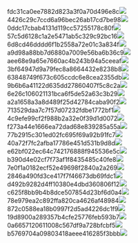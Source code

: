 fdc31ca0ee7882d823a3f0a70d496e8c<img  src="https://img.alicdn.com/bao/uploaded/i3/2639837995/TB2me9npIj_B1NjSZFHXXaDWpXa_!!2639837995.jpg_160x160.jpg">
4426c29c7ccd6a96bec26ab17cd7be98<img  src="https://img.alicdn.com/bao/uploaded/i4/2639837995/O1CN0128vl03pVszyGMqJ_!!2639837995.jpg_160x160.jpg">
0ddc17cbab4131d119cc57255178c80f<img  src="https://img.alicdn.com/bao/uploaded/i1/2639837995/O1CN0128vl0KHRyAexEmp_!!2639837995.jpg_160x160.jpg">
57c5d6128c1a2e5471ab5c329c92bc16<img  src="https://img.alicdn.com/bao/uploaded/i3/2639837995/O1CN0128vl0EHQKbxN3lK_!!2639837995.jpg_160x160.jpg">
6d8cd46dddd6f1b2558a72e01c3a834f<img  src="https://img.alicdn.com/bao/uploaded/i2/2639837995/O1CN0128vl0Ih2dy6u3Fm_!!2639837995.jpg_160x160.jpg">
a9d98a88bb7d6880a7009e56ba6b36c9<img  src="https://img.alicdn.com/bao/uploaded/i2/2639837995/TB2mEA3prZnBKNjSZFGXXbt3FXa_!!2639837995.jpg_160x160.jpg">
aee68e9a65e7660ac4b243b94a5ceeaf<img  src="https://img.alicdn.com/bao/uploaded/i3/2639837995/TB2Z4ECncj_B1NjSZFHXXaDWpXa_!!2639837995.jpg_160x160.jpg">
3bf64947d9a79fec8a8664432e8238b8<img  src="https://img.alicdn.com/bao/uploaded/i4/2639837995/O1CN0128vl0crlIuBjuDl_!!2639837995.jpg_160x160.jpg">
63848749f673c605ccdc6e8cea2355db<img  src="https://img.alicdn.com/bao/uploaded/i1/2639837995/O1CN0128vl0Y8l0ANbkeI_!!2639837995.jpg_160x160.jpg">
9b6b6a41122d635dd27860407f5c8c2a<img  src="https://img.alicdn.com/bao/uploaded/i4/2639837995/O1CN0128vl0WN9kjPa3ZD_!!2639837995.jpg_160x160.jpg">
6e26c106021131bca6f5de52a63c3b29<img  src="https://img.alicdn.com/bao/uploaded/i3/2639837995/O1CN0128vl01xAQZlViQ5_!!2639837995.jpg_160x160.jpg">
a2a1658a3a8d489f25d42784caba90f2<img  src="https://img.alicdn.com/bao/uploaded/i4/2639837995/O1CN0128vl0FocLMl3t6j_!!2639837995.jpg_160x160.jpg">
713529daa7c7f57d07232fdbe1772bf1<img  src="https://img.alicdn.com/imgextra/i2/2639837995/O1CN0128vl0jSuTzAIMb9_!!2639837995.jpg">
4c9efe99cf2f988b2a32e0f39d1d0072<img  src="https://img.alicdn.com/imgextra/i4/2639837995/O1CN0128vl0ib38E2Jc2g_!!2639837995.jpg">
f273a44e1666ea72dad68e839285a55a<img  src="https://img.alicdn.com/imgextra/i4/2639837995/O1CN0128vl0k3xxqhC7N0_!!2639837995.jpg">
77b2915c301ed02fc695f69a92b91fc7<img  src="https://img.alicdn.com/imgextra/i4/2639837995/O1CN0128vl0iMqzqeb1mb_!!2639837995.jpg">
40a72f7fc2afba17786e451d531b9d8d<img  src="https://img.alicdn.com/imgextra/i4/2639837995/O1CN0128vl0kG1NHAEeA8_!!2639837995.jpg">
e62bf022ec64c742176888f945536e5c<img  src="https://img.alicdn.com/imgextra/i3/2639837995/O1CN0128vl0k3xE7b2kVZ_!!2639837995.jpg">
b390d4e02cf7f73af1f8435485c40fe8<img  src="https://img.alicdn.com/imgextra/i2/2639837995/O1CN0128vl0kFzpjEMWuv_!!2639837995.jpg">
7e0f1a0182ecf52e49698f2840a2a269<img  src="https://img.alicdn.com/imgextra/i3/2639837995/O1CN0128vl0itIIO2xXLf_!!2639837995.jpg">
2846a490fd3ce417f7f46673db69fdc1<img  src="https://img.alicdn.com/imgextra/i4/2639837995/O1CN0128vl0gmuT9Sb2xv_!!2639837995.jpg">
d492b9282d4ff10380e4dbd360806f12<img  src="https://img.alicdn.com/imgextra/i4/2639837995/O1CN0128vl0jSswN8x9rr_!!2639837995.jpg">
c625f8bb9b4b8dce507854d23bf6d0a4<img  src="https://img.alicdn.com/imgextra/i1/2639837995/O1CN0128vl0itIhJ9MqkR_!!2639837995.jpg">
78e979ea2c892ffa820ca4626af48984<img  src="https://img.alicdn.com/imgextra/i3/2639837995/O1CN0128vl0gmuGh5lk3w_!!2639837995.jpg">
872c0588ea18b0997f2d5ad4226dc1f9<img  src="https://img.alicdn.com/imgextra/i4/2639837995/O1CN0128vl0ivnsqxTiCD_!!2639837995.jpg">
19d8900a289357b4cfe25776feb593b7<img  src="https://img.alicdn.com/imgextra/i4/2639837995/O1CN0128vl0kG1i3359vI_!!2639837995.jpg">
0a6657120611008c567df9a728bfcbf5<img  src="https://img.alicdn.com/imgextra/i1/2639837995/O1CN0128vl0jDYuWKZitt_!!2639837995.jpg">
b5769704a09803418aeee416285f3bbb<img  src="https://img.alicdn.com/imgextra/i3/2639837995/O1CN0128vl0gmuGh13Fnn_!!2639837995.jpg">
